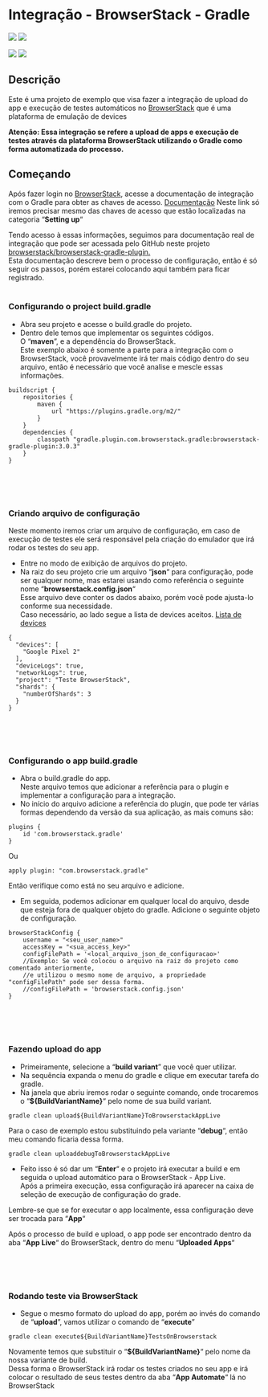 # Integração - BrowserStack - Gradle

<img src="https://img.shields.io/github/last-commit/gabriel-secchi/TesteBrowserStack" />
<img src="https://img.shields.io/snyk/vulnerabilities/github/gabriel-secchi/TesteBrowserStack" />
<p>
<img src="https://img.shields.io/github/languages/top/gabriel-secchi/TesteBrowserStack" />
<img src="https://img.shields.io/github/repo-size/gabriel-secchi/TesteBrowserStack" />
</p>

## Descrição
Este é uma projeto de exemplo que visa fazer a integração de upload do app e execução de testes automáticos no [BrowserStack](https://www.browserstack.com/) que é uma plataforma de emulação de devices

**Atenção: Essa integração se refere a upload de apps e execução de testes através da plataforma BrowserStack utilizando o Gradle como forma automatizada do processo.**

## Começando
Após fazer login no [BrowserStack](https://www.browserstack.com/), acesse a documentação de integração com o Gradle para obter as chaves de acesso. [Documentação](https://www.browserstack.com/docs/app-live/integrations/gradle)
Neste link só iremos precisar mesmo das chaves de acesso que estão localizadas na categoria “**Setting up**“

Tendo acesso à essas informações, seguimos para documentação real de integração que pode ser acessada pelo GitHub neste projeto [browserstack/browserstack-gradle-plugin.](https://github.com/browserstack/browserstack-gradle-plugin)<br>
Esta documentação descreve bem o processo de configuração, então é só seguir os passos, porém estarei colocando aqui também para ficar registrado.<br><br>

### Configurando o project build.gradle
- Abra seu projeto e acesse o build.gradle do projeto.<br>
- Dentro dele temos que implementar os seguintes códigos.<br>
O “**maven**”, e a dependência do BrowserStack.<br>
Este exemplo abaixo é somente a parte para a integração com o BrowserStack, você provavelmente irá ter mais código dentro do seu arquivo, então é necessário que você analise e mescle essas informações.<br>
```
buildscript {
    repositories {
        maven {
            url "https://plugins.gradle.org/m2/"
        }
    }
    dependencies {
        classpath "gradle.plugin.com.browserstack.gradle:browserstack-gradle-plugin:3.0.3"
    }
}
```

<br><br><br>
### Criando arquivo de configuração
Neste momento iremos criar um arquivo de configuração, em caso de execução de testes ele será responsável pela criação do emulador que irá rodar os testes do seu app.<br>
- Entre no modo de exibição de arquivos do projeto.<br>
- Na raiz do seu projeto crie um arquivo “**json**“ para configuração, pode ser qualquer nome, mas estarei usando como referência o seguinte nome “**browserstack.config.json**“<br>
Esse arquivo deve conter os dados abaixo, porém você pode ajusta-lo conforme sua necessidade.<br>
Caso necessário, ao lado segue a lista de devices aceitos. [Lista de devices](https://www.browserstack.com/list-of-browsers-and-platforms/app_live)
```
{
  "devices": [
    "Google Pixel 2"
  ],
  "deviceLogs": true,
  "networkLogs": true,
  "project": "Teste BrowserStack",
  "shards": {
    "numberOfShards": 3
  }
}
```

<br><br><br>
### Configurando o app build.gradle
- Abra o build.gradle do app.<br>
Neste arquivo temos que adicionar a referência para o plugin e implementar a configuração para a integração.<br>
- No início do arquivo adicione a referência do plugin, que pode ter várias formas dependendo da versão da sua aplicação, as mais comuns são:
```
plugins {
    id 'com.browserstack.gradle'
}
```
Ou
```
apply plugin: "com.browserstack.gradle"
```
Então verifique como está no seu arquivo e adicione.<br>

- Em seguida, podemos adicionar em qualquer local do arquivo, desde que esteja fora de qualquer objeto do gradle. Adicione o seguinte objeto de configuração.
```
browserStackConfig {
    username = "<seu_user_name>"
    accessKey = "<sua_access_key>"
    configFilePath = '<local_arquivo_json_de_configuracao>'
    //Exemplo: Se você colocou o arquivo na raiz do projeto como comentado anteriormente,
    //e utilizou o mesmo nome de arquivo, a propriedade "configFilePath" pode ser dessa forma.
    //configFilePath = 'browserstack.config.json'
}
```

<br><br><br>
### Fazendo upload do app
- Primeiramente, selecione a “**build variant**” que você quer utilizar.<br>
- Na sequência expanda o menu do gradle e clique em executar tarefa do gradle.<br>
- Na janela que abriu iremos rodar o seguinte comando, onde trocaremos o “**${BuildVariantName}**“ pelo nome de sua build variant.
```
gradle clean upload${BuildVariantName}ToBrowserstackAppLive
```
Para o caso de exemplo estou substituindo pela variante “**debug**“, então meu comando ficaria dessa forma.
```
gradle clean uploaddebugToBrowserstackAppLive
```
- Feito isso é só dar um “**Enter**“ e o projeto irá executar a build e em seguida o upload automático para o BrowserStack - App Live.<br>
Após a primeira execução, essa configuração irá aparecer na caixa de seleção de execução de configuração do grade.<br>

Lembre-se que se for executar o app localmente, essa configuração deve ser trocada para “**App**“<br>

Após o processo de build e upload, o app pode ser encontrado dentro da aba “**App Live**“ do BrowserStack, dentro do menu “**Uploaded Apps**“

<br><br><br>
### Rodando teste via BrowserStack
- Segue o mesmo formato do upload do app, porém ao invés do comando de “**upload**”, vamos utilizar o comando de “**execute**”<br>
```
gradle clean execute${BuildVariantName}TestsOnBrowserstack
```
Novamente temos que substituir o “**${BuildVariantName}**“ pelo nome da nossa variante de build.<br>
Dessa forma o BrowserStack irá rodar os testes criados no seu app e irá colocar o resultado de seus testes dentro da aba “**App Automate**“ lá no BrowserStack

